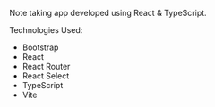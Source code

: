 Note taking app developed using React & TypeScript. 

Technologies Used: 
- Bootstrap
- React
- React Router
- React Select
- TypeScript
- Vite